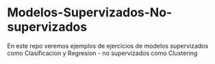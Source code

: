 # Modelos-Supervizados-No-supervizados
En este repo veremos ejemplos de ejercicios de modelos supervizados como Clasificacion y Regresion - no supervizados como Clustering
